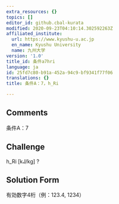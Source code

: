 ```yaml
---
extra_resources: {}
topics: []
editor_id: github.cbal-kurata
modified: 2020-09-23T04:10:14.302592263Z
affiliated_institute:
  url: https://www.kyushu-u.ac.jp
  en_name: Kyushu University
  name: 九州大学
version: '1.0'
title_id: 条件a7hri
language: ja
id: 25fd7c80-b91a-452a-94c9-bf9341f77f06
translations: {}
title: 条件A：7，h_Ri

---
```


## Comments
条件A：7

## Challenge
h_Ri [kJ/kg] ?

## Solution Form
有効数字4桁（例：123.4,  1234）




